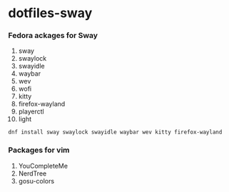 # dotfiles-sway
### Fedora ackages for Sway
1. sway
2. swaylock
3. swayidle
4. waybar
5. wev
6. wofi
7. kitty
8. firefox-wayland
9. playerctl
10. light


`dnf install sway swaylock swayidle waybar wev kitty firefox-wayland`

### Packages for vim
1. YouCompleteMe
2. NerdTree
3. gosu-colors
